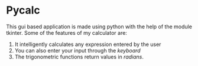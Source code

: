 # Pycalc
This gui based application is made using python with the help of the module tkinter. 
Some of the features of my calculator are: 
1. It intelligently calculates any expression entered by the user
2. You can also enter your input through the *keyboard*
3. The trigonometric functions return values in *radians*.
